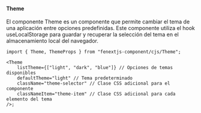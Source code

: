 #### Theme

El componente Theme es un componente que permite cambiar el tema de una aplicación entre opciones predefinidas. Este componente utiliza el hook useLocalStorage para guardar y recuperar la selección del tema en el almacenamiento local del navegador.

```tsx
import { Theme, ThemeProps } from "fenextjs-component/cjs/Theme";

<Theme
    listTheme={["light", "dark", "blue"]} // Opciones de temas disponibles
    defaultTheme="light" // Tema predeterminado
    className="theme-selector" // Clase CSS adicional para el componente
    classNameItem="theme-item" // Clase CSS adicional para cada elemento del tema
/>;
```

